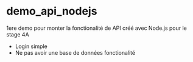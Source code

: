 # demo_api_nodejs
1ere demo pour monter la fonctionalité de API créé avec Node.js pour le stage 4A   
- Login simple   
- Ne pas avoir une base de données fonctionalité
